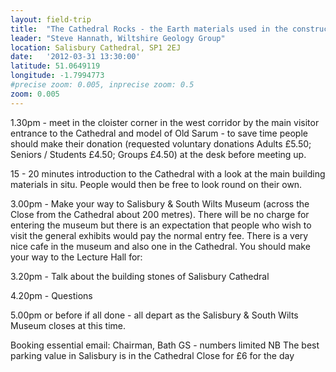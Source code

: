 ```yaml
---
layout: field-trip
title:  "The Cathedral Rocks - the Earth materials used in the construction of Salisbury Cathedral"
leader: "Steve Hannath, Wiltshire Geology Group"
location: Salisbury Cathedral, SP1 2EJ
date:   '2012-03-31 13:30:00'
latitude: 51.0649119
longitude: -1.7994773
#precise zoom: 0.005, inprecise zoom: 0.5
zoom: 0.005
---
```

1.30pm - meet in the cloister corner in the west corridor by the main visitor entrance to the Cathedral and model of Old Sarum - to save time people should make their donation (requested voluntary donations Adults £5.50; Seniors / Students £4.50; Groups £4.50) at the desk before meeting up.

15 - 20 minutes introduction to the Cathedral with a look at the main building materials in situ. People would then be free to look round on their own.

3.00pm - Make your way to Salisbury & South Wilts Museum (across the Close from the Cathedral about 200 metres). There will be no charge for entering the museum but there is an expectation that people who wish to visit the general exhibits would pay the normal entry fee. There is a very nice cafe in the museum and also one in the Cathedral. You should make your way to the Lecture Hall for:

3.20pm - Talk about the building stones of Salisbury Cathedral

4.20pm - Questions

5.00pm or before if all done - all depart as the Salisbury & South Wilts Museum closes at this time.

Booking essential email: Chairman, Bath GS - numbers limited
NB The best parking value in Salisbury is in the Cathedral Close for £6 for the day